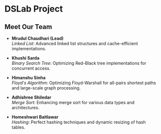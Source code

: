 # DSLab Project

## Meet Our Team

- **Mrudul Chaudhari (Lead)**  
  *Linked List*: Advanced linked list structures and cache-efficient implementations.

- **Khushi Sarda**  
  *Binary Search Tree*: Optimizing Red-Black tree implementations for concurrent access.

- **Himanshu Sinha**  
  *Floyd's Algorithm*: Optimizing Floyd-Warshall for all-pairs shortest paths and large-scale graph processing.

- **Adhishree Shiledar**  
  *Merge Sort*: Enhancing merge sort for various data types and architectures.

- **Homeshwari Baitlawar**  
  *Hashing*: Perfect hashing techniques and dynamic resizing of hash tables.
